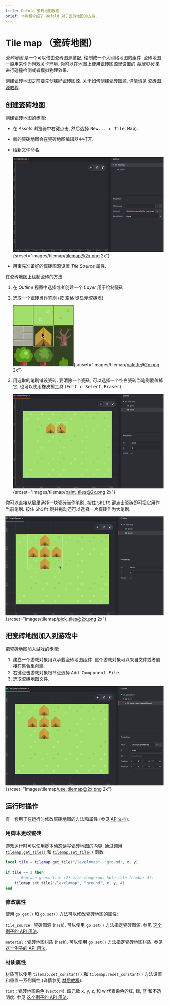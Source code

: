 ```yaml
---
title: Defold 瓷砖地图教程
brief: 本教程介绍了 Defold 对于瓷砖地图的支持.
---
```


# Tile map （瓷砖地图）

*瓷砖地图* 是一个可以借由瓷砖图源装配, 绘制成一个大网格地图的组件. 瓷砖地图一般用来作为游戏关卡环境. 你可以在地图上使用瓷砖图源里设置的 *碰撞形状* 来进行碰撞检测或者模拟物理效果.

创建瓷砖地图之前要先创建好瓷砖图源. 关于如何创建瓷砖图源, 详情请见 [瓷砖图源教程](/manuals/tilesource).

## 创建瓷砖地图

创建瓷砖地图的步骤:

- 在 *Assets* 浏览器中<kbd>右键点击</kbd>, 然后选择 <kbd>New... ▸ Tile Map</kbd>).
- 新的瓷砖地图会在瓷砖地图编辑器中打开.
- 给新文件命名.

  ![新瓷砖地图](images/tilemap/tilemap.png){srcset="images/tilemap/tilemap@2x.png 2x"}

- 用事先准备好的瓷砖图源设置 *Tile Source* 属性.

在瓷砖地图上绘制瓷砖的方法:

1. 在 *Outline* 视图中选择或者创建一个 *Layer* 用于绘制瓷砖.
2. 选取一个瓷砖当作笔刷 (按 <kbd>空格</kbd> 键显示瓷砖表)

   ![Palette](images/tilemap/palette.png){srcset="images/tilemap/palette@2x.png 2x"}

3. 用选取的笔刷铺设瓷砖. 要清除一个瓷砖, 可以选择一个空白瓷砖当笔刷覆盖掉它, 也可以使用橡皮擦工具 (<kbd>Edit ▸ Select Eraser</kbd>).

   ![铺瓷砖](images/tilemap/paint_tiles.png){srcset="images/tilemap/paint_tiles@2x.png 2x"}

你可以直接从层里选择一块瓷砖当作笔刷. 按住 <kbd>Shift</kbd> 键点击瓷砖即可把它用作当前笔刷. 按住 <kbd>Shift</kbd> 键并拖动还可以选择一片瓷砖作为大笔刷.

![选取瓷砖](images/tilemap/pick_tiles.png){srcset="images/tilemap/pick_tiles@2x.png 2x"}

## 把瓷砖地图加入到游戏中

把瓷砖地图加入游戏的步骤:

1. 建立一个游戏对象用以承载瓷砖地图组件. 这个游戏对象可以来自文件或者直接在集合里创建.
2. 右键点击游戏对象根节点选择 <kbd>Add Component File</kbd>.
3. 选取瓷砖地图文件.

![使用瓷砖地图](images/tilemap/use_tilemap.png){srcset="images/tilemap/use_tilemap@2x.png 2x"}

## 运行时操作

有一套用于在运行时修改瓷砖地图的方法和属性 (参见 [API文档](/ref/tilemap/)).

### 用脚本更改瓷砖

游戏运行时可以使用脚本动态读写瓷砖地图的内容. 通过调用 [`tilemap.get_tile()`](/ref/tilemap/#tilemap.get_tile) 和 [`tilemap.set_tile()`](/ref/tilemap/#tilemap.set_tile) 函数:

```lua
local tile = tilemap.get_tile("/level#map", "ground", x, y)

if tile == 2 then
    -- Replace grass-tile (2) with dangerous hole tile (number 4).
    tilemap.set_tile("/level#map", "ground", x, y, 4)
end
```

### 修改属性

使用 `go.get()` 和 `go.set()` 方法可以修改瓷砖地图的属性:

`tile_source`
: 瓷砖图源 (`hash`). 可以使用 `go.set()` 方法指定瓷砖图源. 参见 [这个例子的 API 用法](/ref/tilemap/#tile_source).

`material`
: 瓷砖地图材质 (`hash`). 可以使用 `go.set()` 方法指定瓷砖地图材质. 参见 [这个例子的 API 用法](/ref/tilemap/#material).

### 材质属性

材质可以使用 `tilemap.set_constant()` 和 `tilemap.reset_constant()` 方法设置和重置一系列属性 (详情参见 [材质教程](/manuals/material/#vertex-and-fragment-constants)):

`tint`
: 瓷砖地图染色 (`vector4`). 四元数 x, y, z, 和 w 代表染色的红, 绿, 蓝 和不透明度. 参见 [这个例子的 API 用法](/ref/tilemap/#tilemap.set_constant:url-constant-value).
